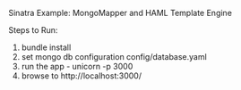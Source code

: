 Sinatra Example: MongoMapper and HAML Template Engine

Steps to Run:

1. bundle install
2. set mongo db configuration config/database.yaml
3. run the app - unicorn -p 3000
4. browse to http://localhost:3000/